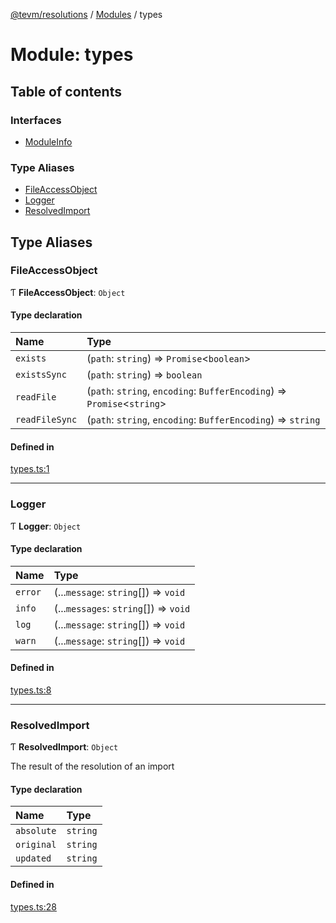 [@tevm/resolutions](../README.md) / [Modules](../modules.md) / types

# Module: types

## Table of contents

### Interfaces

- [ModuleInfo](../interfaces/types.ModuleInfo.md)

### Type Aliases

- [FileAccessObject](types.md#fileaccessobject)
- [Logger](types.md#logger)
- [ResolvedImport](types.md#resolvedimport)

## Type Aliases

### FileAccessObject

Ƭ **FileAccessObject**: `Object`

#### Type declaration

| Name | Type |
| :------ | :------ |
| `exists` | (`path`: `string`) => `Promise`\<`boolean`\> |
| `existsSync` | (`path`: `string`) => `boolean` |
| `readFile` | (`path`: `string`, `encoding`: `BufferEncoding`) => `Promise`\<`string`\> |
| `readFileSync` | (`path`: `string`, `encoding`: `BufferEncoding`) => `string` |

#### Defined in

[types.ts:1](https://github.com/evmts/tevm-monorepo/blob/main/bundler/resolutions/src/types.ts#L1)

___

### Logger

Ƭ **Logger**: `Object`

#### Type declaration

| Name | Type |
| :------ | :------ |
| `error` | (...`message`: `string`[]) => `void` |
| `info` | (...`messages`: `string`[]) => `void` |
| `log` | (...`message`: `string`[]) => `void` |
| `warn` | (...`message`: `string`[]) => `void` |

#### Defined in

[types.ts:8](https://github.com/evmts/tevm-monorepo/blob/main/bundler/resolutions/src/types.ts#L8)

___

### ResolvedImport

Ƭ **ResolvedImport**: `Object`

The result of the resolution of an  import

#### Type declaration

| Name | Type |
| :------ | :------ |
| `absolute` | `string` |
| `original` | `string` |
| `updated` | `string` |

#### Defined in

[types.ts:28](https://github.com/evmts/tevm-monorepo/blob/main/bundler/resolutions/src/types.ts#L28)
